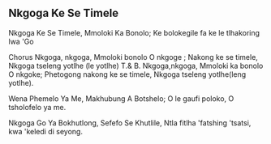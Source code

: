 ## Nkgoga Ke Se Timele

Nkgoga Ke Se Timele, Mmoloki Ka Bonolo;
Ke bolokegile fa ke le tlhakoring lwa 'Go

Chorus
Nkgoga, nkgoga, Mmoloki bonolo O nkgoge ;
Nakong ke se timele, Nkgoga tseleng yotlhe (le yotlhe)
T.& B.
Nkgoga,nkgoga, Mmoloki ka bonolo O nkgoke;
Phetogong nakong ke se timele, Nkgoga tseleng
yotlhe(leng yotlhe).

Wena Phemelo Ya Me, Makhubung A Botshelo;
O le gaufi poloko, O tsholofelo ya me.

Nkgoga Go Ya Bokhutlong, Sefefo Se Khutlile,
Ntla fitlha 'fatshing 'tsatsi, kwa 'keledi di seyong.

